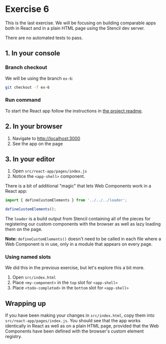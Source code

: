 # Exercise 6

This is the last exercise. We will be focusing on building comparable apps both in React and in a plain HTML page using the Stencil dev server.

There are no automated tests to pass.

## 1. In your console

### Branch checkout

We will be using the branch `ex-6`:

```bash
git checkout -f ex-6
```

### Run command

To start the React app follow the instructions in [the project readme](../readme.md#react-setup).

## 2. In your browser

1. Navigate to [http://localhost:3000](http://localhost:3000)
1. See the app on the page

## 3. In your editor

1. Open `src/react-app/pages/index.js`
1. Notice the `<app-shell>` component.

There is a bit of additional "magic" that lets Web Components work in a React app:

```js
import { defineCustomElements } from '../../../loader';

defineCustomElements();
```

The `loader` is a build output from Stencil containing all of the pieces for registering our custom components with the browser as well as lazy loading them on the page.

**Note:** `defineCustomElements()` doesn't need to be called in each file where a Web Component is in use, only in a module that appears on every page.

### Using named slots

We did this in the previous exercise, but let's explore this a bit more.

1. Open `src/index.html`
1. Place `<my-component>` in the `top` slot for `<app-shell>`
1. Place `<todo-completed>` in the `bottom` slot for `<app-shell>`

## Wrapping up

If you have been making your changes in `src/index.html`, copy them into `src/react-app/pages/index.js`. You should see that the app works identically in React as well as on a plain HTML page, provided that the Web Components have been defined with the browser's custom element registry.
